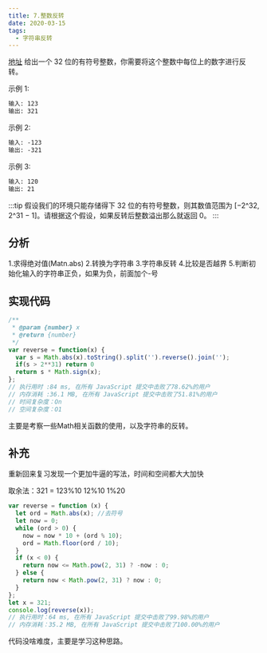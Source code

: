 ```yaml
---
title: 7.整数反转
date: 2020-03-15
tags:
  - 字符串反转
---
```

[地址](https://leetcode-cn.com/problems/reverse-integer/)
给出一个 32 位的有符号整数，你需要将这个整数中每位上的数字进行反转。

示例 1:
```md
输入: 123
输出: 321
```

示例 2:
```md
输入: -123
输出: -321
```

示例 3:
```md
输入: 120
输出: 21
```

:::tip
假设我们的环境只能存储得下 32 位的有符号整数，则其数值范围为 [−2^32,  2^31 − 1]。请根据这个假设，如果反转后整数溢出那么就返回 0。
:::

## 分析
1.求得绝对值(Matn.abs)
2.转换为字符串
3.字符串反转
4.比较是否越界
5.判断初始化输入的字符串正负，如果为负，前面加个-号

## 实现代码
```js
/**
 * @param {number} x
 * @return {number}
 */
var reverse = function(x) {
  var s = Math.abs(x).toString().split('').reverse().join('');
  if(s > 2**31) return 0
  return s * Math.sign(x);
};
// 执行用时 :84 ms, 在所有 JavaScript 提交中击败了78.62%的用户
// 内存消耗 :36.1 MB, 在所有 JavaScript 提交中击败了51.81%的用户
// 时间复杂度：On
// 空间复杂度：O1
```
主要是考察一些Math相关函数的使用，以及字符串的反转。

## 补充
重新回来复习发现一个更加牛逼的写法，时间和空间都大大加快

取余法：321 = 123%10 12%10 1%20
```js
var reverse = function (x) {
  let ord = Math.abs(x); //去符号
  let now = 0;
  while (ord > 0) {
    now = now * 10 + (ord % 10);
    ord = Math.floor(ord / 10);
  }
  if (x < 0) {
    return now <= Math.pow(2, 31) ? -now : 0;
  } else {
    return now < Math.pow(2, 31) ? now : 0;
  }
};
let x = 321;
console.log(reverse(x));
// 执行用时：64 ms, 在所有 JavaScript 提交中击败了99.98%的用户
// 内存消耗：35.2 MB, 在所有 JavaScript 提交中击败了100.00%的用户
```
代码没啥难度，主要是学习这种思路。
